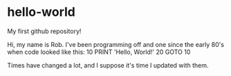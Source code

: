 # hello-world
My first github repository!

Hi, my name is Rob.  I've been programming off and one since the early 80's when code looked like this:
10 PRINT 'Hello, World!'
20 GOTO 10

Times have changed a lot, and I suppose it's time I updated with them.
